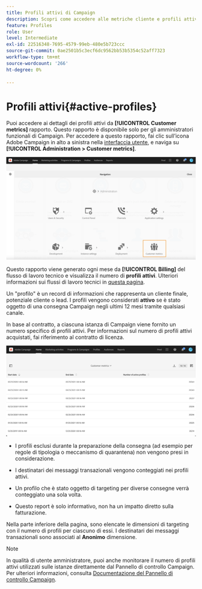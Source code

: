 ```yaml
---
title: Profili attivi di Campaign
description: Scopri come accedere alle metriche cliente e profili attivi
feature: Profiles
role: User
level: Intermediate
exl-id: 22516348-7695-4579-99eb-480e5b723ccc
source-git-commit: 0ae2501b5c3ecf6dc9562bb53b5354c52aff7323
workflow-type: tm+mt
source-wordcount: '266'
ht-degree: 0%

---
```


# Profili attivi{#active-profiles}

Puoi accedere ai dettagli dei profili attivi da **[!UICONTROL Customer metrics]** rapporto. Questo rapporto è disponibile solo per gli amministratori funzionali di Campaign. Per accedere a questo rapporto, fai clic sull’icona Adobe Campaign in alto a sinistra nella [interfaccia utente](../../start/using/interface-description.md#advanced-menu), e naviga su **[!UICONTROL Administration > Customer metrics]**.

![](assets/audience_customer_metrics.png)

Questo rapporto viene generato ogni mese da **[!UICONTROL Billing]** del flusso di lavoro tecnico e visualizza il numero di **profili attivi**. Ulteriori informazioni sui flussi di lavoro tecnici in [questa pagina](../../administration/using/technical-workflows.md).

Un &quot;profilo&quot; è un record di informazioni che rappresenta un cliente finale, potenziale cliente o lead. I profili vengono considerati **attivo** se è stato oggetto di una consegna Campaign negli ultimi 12 mesi tramite qualsiasi canale.

In base al contratto, a ciascuna istanza di Campaign viene fornito un numero specifico di profili attivi. Per informazioni sul numero di profili attivi acquistati, fai riferimento al contratto di licenza.

![](assets/audience_active_profiles_list.png)



* I profili esclusi durante la preparazione della consegna (ad esempio per regole di tipologia o meccanismo di quarantena) non vengono presi in considerazione.

* I destinatari dei messaggi transazionali vengono conteggiati nei profili attivi.

* Un profilo che è stato oggetto di targeting per diverse consegne verrà conteggiato una sola volta.

* Questo report è solo informativo, non ha un impatto diretto sulla fatturazione.

Nella parte inferiore della pagina, sono elencate le dimensioni di targeting con il numero di profili per ciascuno di essi. I destinatari dei messaggi transazionali sono associati al **Anonimo** dimensione.

>[!NOTE]
>
>In qualità di utente amministratore, puoi anche monitorare il numero di profili attivi utilizzati sulle istanze direttamente dal Pannello di controllo Campaign. Per ulteriori informazioni, consulta [Documentazione del Pannello di controllo Campaign](https://experienceleague.adobe.com/docs/control-panel/using/performance-monitoring/active-profiles-monitoring.html).
